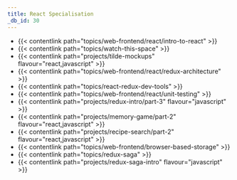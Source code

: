 ```yaml
---
title: React Specialisation
_db_id: 30
---
```


- {{< contentlink path="topics/web-frontend/react/intro-to-react" >}}
- {{< contentlink path="topics/watch-this-space" >}}
- {{< contentlink path="projects/tilde-mockups" flavour="react,javascript" >}}
- {{< contentlink path="topics/web-frontend/react/redux-architecture" >}}
- {{< contentlink path="topics/react-redux-dev-tools" >}}
- {{< contentlink path="topics/web-frontend/react/unit-testing" >}}
- {{< contentlink path="projects/redux-intro/part-3" flavour="javascript" >}}
- {{< contentlink path="projects/memory-game/part-2" flavour="react,javascript" >}}
- {{< contentlink path="projects/recipe-search/part-2" flavour="react,javascript" >}}
- {{< contentlink path="topics/web-frontend/browser-based-storage" >}}
- {{< contentlink path="topics/redux-saga" >}}
- {{< contentlink path="projects/redux-saga-intro" flavour="javascript" >}}
